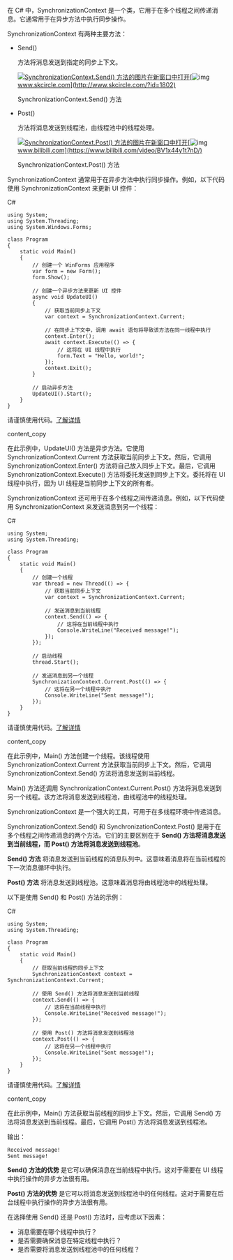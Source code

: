 在 C# 中，SynchronizationContext 是一个类，它用于在多个线程之间传递消息。它通常用于在异步方法中执行同步操作。

SynchronizationContext 有两种主要方法：

- Send()

   

  方法将消息发送到指定的同步上下文。

  [![SynchronizationContext.Send() 方法的图片](https://encrypted-tbn0.gstatic.com/images?q=tbn:ANd9GcQO69ydKR_lseBhDSJVjysV1HZQEb4Dvl1QgvH-7C3Z15U5Q9PcEzWUqpgwGeYe)在新窗口中打开](http://www.skcircle.com/?id=1802)[![img](https://encrypted-tbn1.gstatic.com/favicon-tbn?q=tbn:ANd9GcQVYZde-JIsQqTrG7uQMvB0a9mZVCaY19k20HXlUVg2v-dY5UBjfPKo2GhXvkX9-grD-fqzglOMviSt6WeKsPupj2F9puTFjzCa)www.skcircle.com](http://www.skcircle.com/?id=1802)

  SynchronizationContext.Send() 方法

- Post()

   

  方法将消息发送到线程池，由线程池中的线程处理。

  [![SynchronizationContext.Post() 方法的图片](https://encrypted-tbn2.gstatic.com/images?q=tbn:ANd9GcRxT7BIa-xkQXe9srx-0TZFj1Ip556chOaLHekWfxl931jE9R5KlDVhe0AobGxp)在新窗口中打开](https://www.bilibili.com/video/BV1x44y1t7nD/)[![img](OneThreadSynchronizationContext.assets/favicon-tbn)www.bilibili.com](https://www.bilibili.com/video/BV1x44y1t7nD/)

  SynchronizationContext.Post() 方法

SynchronizationContext 通常用于在异步方法中执行同步操作。例如，以下代码使用 SynchronizationContext 来更新 UI 控件：

C#

```
using System;
using System.Threading;
using System.Windows.Forms;

class Program
{
    static void Main()
    {
        // 创建一个 WinForms 应用程序
        var form = new Form();
        form.Show();

        // 创建一个异步方法来更新 UI 控件
        async void UpdateUI()
        {
            // 获取当前同步上下文
            var context = SynchronizationContext.Current;

            // 在同步上下文中，调用 await 语句将导致该方法在同一线程中执行
            context.Enter();
            await context.Execute(() => {
                // 这将在 UI 线程中执行
                form.Text = "Hello, world!";
            });
            context.Exit();
        }

        // 启动异步方法
        UpdateUI().Start();
    }
}
```

请谨慎使用代码。[了解详情](https://bard.google.com/faq#coding)

content_copy

在此示例中，UpdateUI() 方法是异步方法。它使用 SynchronizationContext.Current 方法获取当前同步上下文。然后，它调用 SynchronizationContext.Enter() 方法将自己放入同步上下文。最后，它调用 SynchronizationContext.Execute() 方法将委托发送到同步上下文。委托将在 UI 线程中执行，因为 UI 线程是当前同步上下文的所有者。

SynchronizationContext 还可用于在多个线程之间传递消息。例如，以下代码使用 SynchronizationContext 来发送消息到另一个线程：

C#

```
using System;
using System.Threading;

class Program
{
    static void Main()
    {
        // 创建一个线程
        var thread = new Thread(() => {
            // 获取当前同步上下文
            var context = SynchronizationContext.Current;

            // 发送消息到当前线程
            context.Send(() => {
                // 这将在当前线程中执行
                Console.WriteLine("Received message!");
            });
        });

        // 启动线程
        thread.Start();

        // 发送消息到另一个线程
        SynchronizationContext.Current.Post(() => {
            // 这将在另一个线程中执行
            Console.WriteLine("Sent message!");
        });
    }
}
```

请谨慎使用代码。[了解详情](https://bard.google.com/faq#coding)

content_copy

在此示例中，Main() 方法创建一个线程。该线程使用 SynchronizationContext.Current 方法获取当前同步上下文。然后，它调用 SynchronizationContext.Send() 方法将消息发送到当前线程。

Main() 方法还调用 SynchronizationContext.Current.Post() 方法将消息发送到另一个线程。该方法将消息发送到线程池，由线程池中的线程处理。

SynchronizationContext 是一个强大的工具，可用于在多线程环境中传递消息。







SynchronizationContext.Send() 和 SynchronizationContext.Post() 是用于在多个线程之间传递消息的两个方法。它们的主要区别在于 **Send() 方法将消息发送到当前线程，而 Post() 方法将消息发送到线程池**。

**Send() 方法** 将消息发送到当前线程的消息队列中。这意味着消息将在当前线程的下一次消息循环中执行。

**Post() 方法** 将消息发送到线程池。这意味着消息将由线程池中的线程处理。

以下是使用 Send() 和 Post() 方法的示例：

C#

```
using System;
using System.Threading;

class Program
{
    static void Main()
    {
        // 获取当前线程的同步上下文
        SynchronizationContext context = SynchronizationContext.Current;

        // 使用 Send() 方法将消息发送到当前线程
        context.Send(() => {
            // 这将在当前线程中执行
            Console.WriteLine("Received message!");
        });

        // 使用 Post() 方法将消息发送到线程池
        context.Post(() => {
            // 这将在另一个线程中执行
            Console.WriteLine("Sent message!");
        });
    }
}
```

请谨慎使用代码。[了解详情](https://bard.google.com/faq#coding)

content_copy

在此示例中，Main() 方法获取当前线程的同步上下文。然后，它调用 Send() 方法将消息发送到当前线程。最后，它调用 Post() 方法将消息发送到线程池。

输出：

```
Received message!
Sent message!
```

**Send() 方法的优势** 是它可以确保消息在当前线程中执行。这对于需要在 UI 线程中执行操作的异步方法很有用。

**Post() 方法的优势** 是它可以将消息发送到线程池中的任何线程。这对于需要在后台线程中执行操作的异步方法很有用。

在选择使用 Send() 还是 Post() 方法时，应考虑以下因素：

- 消息需要在哪个线程中执行？
- 是否需要确保消息在特定线程中执行？
- 是否需要将消息发送到线程池中的任何线程？



